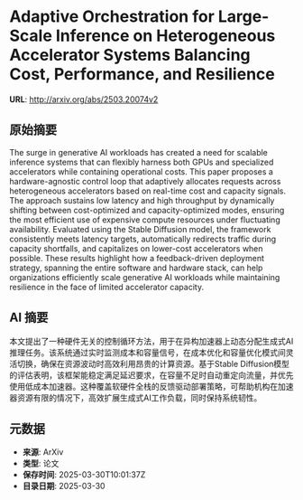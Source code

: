 # Adaptive Orchestration for Large-Scale Inference on Heterogeneous Accelerator Systems Balancing Cost, Performance, and Resilience

**URL**: http://arxiv.org/abs/2503.20074v2

## 原始摘要

The surge in generative AI workloads has created a need for scalable
inference systems that can flexibly harness both GPUs and specialized
accelerators while containing operational costs. This paper proposes a
hardware-agnostic control loop that adaptively allocates requests across
heterogeneous accelerators based on real-time cost and capacity signals. The
approach sustains low latency and high throughput by dynamically shifting
between cost-optimized and capacity-optimized modes, ensuring the most
efficient use of expensive compute resources under fluctuating availability.
Evaluated using the Stable Diffusion model, the framework consistently meets
latency targets, automatically redirects traffic during capacity shortfalls,
and capitalizes on lower-cost accelerators when possible. These results
highlight how a feedback-driven deployment strategy, spanning the entire
software and hardware stack, can help organizations efficiently scale
generative AI workloads while maintaining resilience in the face of limited
accelerator capacity.


## AI 摘要

本文提出了一种硬件无关的控制循环方法，用于在异构加速器上动态分配生成式AI推理任务。该系统通过实时监测成本和容量信号，在成本优化和容量优化模式间灵活切换，确保在资源波动时高效利用昂贵的计算资源。基于Stable Diffusion模型的评估表明，该框架能稳定满足延迟要求，在容量不足时自动重定向流量，并优先使用低成本加速器。这种覆盖软硬件全栈的反馈驱动部署策略，可帮助机构在加速器资源有限的情况下，高效扩展生成式AI工作负载，同时保持系统韧性。

## 元数据

- **来源**: ArXiv
- **类型**: 论文
- **保存时间**: 2025-03-30T10:01:37Z
- **目录日期**: 2025-03-30
